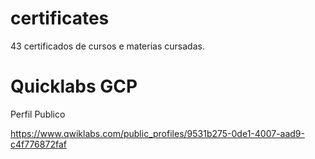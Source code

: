 # certificates

43 certificados de cursos e materias cursadas.


# Quicklabs GCP

Perfil Publico

https://www.qwiklabs.com/public_profiles/9531b275-0de1-4007-aad9-c4f776872faf
